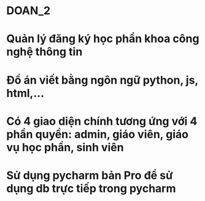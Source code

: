 # DOAN_2
# Quản lý đăng ký học phần khoa công nghệ thông tin
# Đồ án viết bằng ngôn ngữ python, js, html,...
# Có 4 giao diện chính tương ứng với 4 phần quyền: admin, giáo viên, giáo vụ học phần, sinh viên
# Sử dụng pycharm bản Pro để sử dụng db trực tiếp trong pycharm
